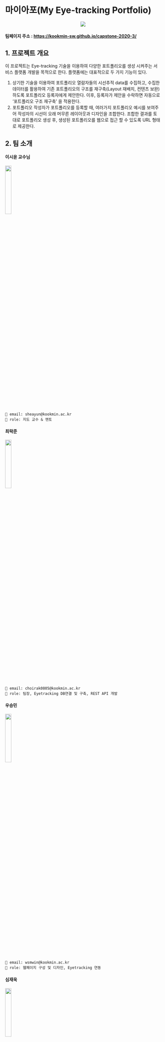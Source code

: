 # 마이아포(My Eye-tracking Portfolio)

<p align="center">
<img src="https://user-images.githubusercontent.com/29452744/77546871-d780c100-6eef-11ea-8442-c5b4efdbd5bc.png"></center>
</p>

#### 팀페이지 주소 : https://kookmin-sw.github.io/capstone-2020-3/

## 1. 프로젝트 개요

   이 프로젝트는 Eye-tracking 기술을 이용하여 다양한 포트폴리오를 생성 시켜주는 서비스 플랫폼 개발을 목적으로 한다.
    플랫폼에는 대표적으로 두 가지 기능이 있다.
  1. 상기한 기술을 이용하여 포트폴리오 열람자들의 시선추적 data를 수집하고, 수집한 데이터를 활용하여 기존 포트폴리오의 구조를 재구축(Layout 재배치, 컨텐츠 보완) 하도록 포트폴리오 등록자에게 제안한다. 이후, 등록자가 제안을 수락하면 자동으로 ‘포트폴리오 구조 재구축’ 을 적용한다.<br>
  2. 포트폴리오 작성자가 포트폴리오를 등록할 때, 여러가지 포트폴리오 예시를 보여주어 작성자의 시선이 오래 머무른 레이아웃과 디자인을 조합한다. 조합한 결과를 토대로 포트폴리오 생성 후, 생성된 포트폴리오를 웹으로 접근 할 수 있도록 URL 형태로 제공한다.


## 2. 팀 소개

#### 이시윤 교수님
<img src="https://s3.ap-northeast-2.amazonaws.com/grepp-cloudfront/programmers_imgs/learn/instructor_img/instructor_sheayunLee_charming.png" width="20%"></img>
~~~
📧 email: sheayun@kookmin.ac.kr
📌 role: 지도 교수 & 멘토
~~~

#### 최락준

<img src="https://user-images.githubusercontent.com/29452744/77547416-82917a80-6ef0-11ea-8508-21c7982772b9.png" width="20%"></img>
~~~
📧 email: choirak0805@kookmin.ac.kr
📌 role: 팀장, Eyetracking DB연결 및 구축, REST API 개발
~~~

#### 우승민

<img src="https://user-images.githubusercontent.com/29452744/77547434-8a511f00-6ef0-11ea-81a6-192d1ad0a89d.png" width="20%"></img>
~~~
📧 email: wsmwin@kookmin.ac.kr
📌 role: 웹페이지 구성 및 디자인, Eyetracking 연동
~~~

#### 심재욱


<img src="https://user-images.githubusercontent.com/29452744/77547427-86bd9800-6ef0-11ea-8305-96770a9dfe30.png" width="20%"></img>
~~~
📧 email: ts4837829@kookmin.ac.kr
📌 role: AWS 서버 구축, 웹페이지 동적 재구조화
~~~

#### 권강민


<img src="https://user-images.githubusercontent.com/29452744/77547446-8f15d300-6ef0-11ea-9b78-f4d9725f361b.png" width="20%"></img>
~~~
📧 email: kmkwon94@kookmin.ac.kr
📌 role: DB 연결 및 구축, 문서정리
~~~

#### 윤준호


<img src="https://user-images.githubusercontent.com/29452744/77547463-9341f080-6ef0-11ea-8e6e-0eabc6dedbe8.png" width="20%"></img>
~~~
📧 email: rickyoon95@kookmin.ac.kr
📌 role: 웹페이지 구성, Eyetracking 성능개선
~~~

#### 황채은


<img src="https://user-images.githubusercontent.com/29452744/77547481-99d06800-6ef0-11ea-8374-b009056220c2.png" width="20%"></img>
~~~
📧 email: xiromjr@kookmin.ac.kr
📌 role: 웹페이지 구성, 유닛 테스트
~~~

## 3. Abstract

  


project aims to develop a service platform that creates a diverse portfolio using eye-tracking technology.
The platform has two main functions.
1. We propose to portfolio registrants to rebuild the existing portfolio structure (layout relocation, content supplement) using the eye tracking data of portfolio viewers using the above-described technology. 
Subsequently, if the registrant accepts the offer, it will automatically apply ‘rebuild the portfolio structure’.
2. When a portfolio writer registers a portfolio, various portfolio examples are shown to combine the layout and design that the writer's eyes stayed on. 
After the portfolio is created based on the combined result, the created portfolio is provided in the form of a URL to access the web.
  

## 4. 소개 영상

[프로젝트 소개 Youtube 링크](https://www.youtube.com/watch?v=2JNPSsK2nXQ, "Project presentation - Youtube link")

## 5. 결과 영상
수정 예정
